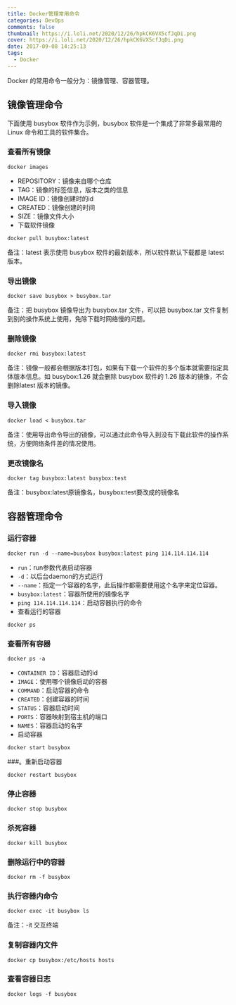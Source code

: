 ```yaml
---
title: Docker管理常用命令
categories: DevOps
comments: false
thumbnail: https://i.loli.net/2020/12/26/hpkCK6VX5cfJqDi.png
cover: https://i.loli.net/2020/12/26/hpkCK6VX5cfJqDi.png
date: 2017-09-08 14:25:13
tags:
  - Docker
---
```


Docker 的常用命令一般分为：镜像管理、容器管理。

<!--more-->

## 镜像管理命令

下面使用 busybox 软件作为示例，busybox 软件是一个集成了非常多最常用的 Linux 命令和工具的软件集合。

### 查看所有镜像

```text
docker images
```

- REPOSITORY：镜像来自哪个仓库
- TAG：镜像的标签信息，版本之类的信息
- IMAGE ID：镜像创建时的id
- CREATED：镜像创建的时间
- SIZE：镜像文件大小
- 下载软件镜像

```text
docker pull busybox:latest
```

备注：latest 表示使用 busybox 软件的最新版本，所以软件默认下载都是 latest 版本。

### 导出镜像

```text
docker save busybox > busybox.tar
```

备注：把 busybox 镜像导出为 busybox.tar 文件，可以把 busybox.tar 文件复制到别的操作系统上使用，免除下载时网络慢的问题。

### 删除镜像

```text
docker rmi busybox:latest
```

备注：镜像一般都会根据版本打包，如果有下载一个软件的多个版本就需要指定具体版本信息。如 busybox:1.26 就会删除 busybox 软件的 1.26 版本的镜像，不会删除latest 版本的镜像。

### 导入镜像

```text
docker load < busybox.tar
```

备注：使用导出命令导出的镜像，可以通过此命令导入到没有下载此软件的操作系统，方便网络条件差的情况使用。

### 更改镜像名

```text
docker tag busybox:latest busybox:test
```

备注：busybox:latest原镜像名，busybox:test要改成的镜像名



## 容器管理命令

### 运行容器

```text
docker run -d --name=busybox busybox:latest ping 114.114.114.114
```

- `run`：run参数代表启动容器
- `-d`：以后台daemon的方式运行
- `--name`：指定一个容器的名字，此后操作都需要使用这个名字来定位容器。
- `busybox:latest`：容器所使用的镜像名字
- `ping 114.114.114.114`：启动容器执行的命令
- 查看运行的容器

```text
docker ps
```

### 查看所有容器

```text
docker ps -a
```

- `CONTAINER ID`：容器启动的id
- `IMAGE`：使用哪个镜像启动的容器
- `COMMAND`：启动容器的命令
- `CREATED`：创建容器的时间
- `STATUS`：容器启动时间
- `PORTS`：容器映射到宿主机的端口
- `NAMES`：容器启动的名字
- 启动容器

```text
docker start busybox
```

###。重新启动容器

```text
docker restart busybox
```

### 停止容器

```text
docker stop busybox
```

### 杀死容器

```text
docker kill busybox
```

### 删除运行中的容器

```text
docker rm -f busybox
```

### 执行容器内命令

```text
docker exec -it busybox ls
```

备注：-it 交互终端

### 复制容器内文件

```text
docker cp busybox:/etc/hosts hosts
```

### 查看容器日志

```text
docker logs -f busybox
```